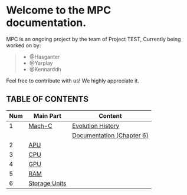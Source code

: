 # Welcome to the MPC documentation.

MPC is an ongoing project by the team of Project TEST, Currently being worked on by:

> -   @Hasganter
> -   @Yarplay
> -   @Kennarddh

Feel free to contribute with us! We highly appreciate it.

## TABLE OF CONTENTS

| Num | Main Part                         | Content                                                        |
| --- | --------------------------------- | -------------------------------------------------------------- |
| 1   | [Mach-C](./Mach-C/)               | [Evolution History](./Mach-C/Mach-C_History.md)                |
|     |                                   | [Documentation (Chapter 6)](./Mach-C/Mach-C_Docs.Chapter-6.md) |
| 2   | [APU](./APU/)                     |                                                                |
| 3   | [CPU](./CPU/)                     |                                                                |
| 4   | [GPU](./GPU/)                     |                                                                |
| 5   | [RAM](./RAM/)                     |                                                                |
| 6   | [Storage Units](./Storage-units/) |                                                                |
